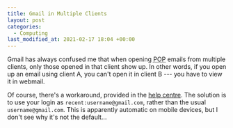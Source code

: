 ```yaml
---
title: Gmail in Multiple Clients
layout: post
categories:
  - Computing
last_modified_at: 2021-02-17 18:04 +00:00
---
```

Gmail has always confused me that when opening <abbr title="Post Office Protocol">POP</abbr> emails from multiple clients, only those opened in that client show up. In other words, if you open up an email using client A, you can't open it in client B --- you have to view it in webmail.

Of course, there's a workaround, provided in the [help centre](https://support.google.com/mail/answer/7104828). The solution is to use your login as `recent:username@gmail.com`, rather than the usual `username@gmail.com`. This is apparently automatic on mobile devices, but I don't see why it's not the default...
